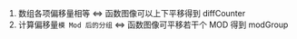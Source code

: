 1. 数组各项偏移量相等 <=> 函数图像可以上下平移得到
   diffCounter
2. 计算偏移量`模 Mod 后的分组` <=> 函数图像可平移若干个 MOD 得到
   modGroup
